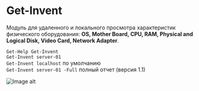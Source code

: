 # Get-Invent
Модуль для удаленного и локального просмотра характеристик физического оборудования: **OS, Mother Board, CPU, RAM, Physical and Logical Disk, Video Card, Network Adapter**.

`Get-Help Get-Invent` \
`Get-Invent server-01` \
`Get-Invent localhost` по умолчанию \
`Get-Invent server-01 -Full` полный отчет (версия 1.1)

![Image alt](https://github.com/Lifailon/Get-Invent/blob/rsa/Screen/Example-1.0.jpg)

